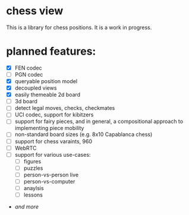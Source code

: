 # chess view

This is a library for chess positions. It is a work in progress.

# planned features:
- [x] FEN codec
- [ ] PGN codec
- [x] queryable position model
- [x] decoupled views
- [x] easily themeable 2d board
- [ ] 3d board
- [ ] detect legal moves, checks, checkmates
- [ ] UCI codec, support for kibitzers
- [ ] support for fairy pieces, and in general, a compositional approach to implementing piece mobility
- [ ] non-standard board sizes (e.g. 8x10 Capablanca chess)
- [ ] support for chess varaints, 960
- [ ] WebRTC
- [ ] support for various use-cases:
  - [ ] figures
  - [ ] puzzles
  - [ ] person-vs-person live
  - [ ] person-vs-computer
  - [ ] anaylsis
  - [ ] lessons
- _and more_
